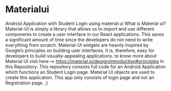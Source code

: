 # Materialui
Android Application with Student Login using material ui
What is Material ui?
Material-UI is simply a library that allows us to import and use different components to create a user interface in our React applications. 
This saves a significant amount of time since the developers do not need to write everything from scratch.
Material-UI widgets are heavily inspired by Google’s principles on building user interfaces. 
It is, therefore, easy for developers to build visually-appealing applications.
to know more about Material UI visit here--> https://material.io/design/introduction#principles
In this Repository:
This repository consists full code for an Android Application which functions an Student Login page.
Material UI objects are used to create this application.
This app only consists of login page and not an Registration page.
;)
